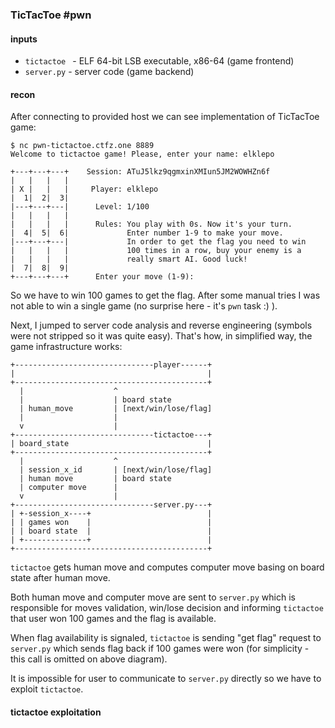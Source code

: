 ### TicTacToe #pwn

#### inputs 

- `tictactoe ` - ELF 64-bit LSB executable, x86-64 (game frontend) 
- `server.py` - server code (game backend)

#### recon

After connecting to provided host we can see implementation of TicTacToe game:

```console
$ nc pwn-tictactoe.ctfz.one 8889
Welcome to tictactoe game! Please, enter your name: elklepo
                                                                     
+---+---+---+    Session: ATuJ5lkz9qgmxinXMIun5JM2WOWHZn6f           
|   |   |   |                                                        
| X |   |   |     Player: elklepo                                        
|  1|  2|  3|                                                        
|---+---+---|      Level: 1/100                                      
|   |   |   |                                                        
|   |   |   |      Rules: You play with 0s. Now it's your turn.      
|  4|  5|  6|             Enter number 1-9 to make your move.        
|---+---+---|             In order to get the flag you need to win   
|   |   |   |             100 times in a row, buy your enemy is a    
|   |   |   |             really smart AI. Good luck!                
|  7|  8|  9|                                                        
+---+---+---+      Enter your move (1-9):
```

So we have to win 100 games to get the flag. After some manual tries I was not able to win a single game (no surprise here - it's `pwn` task :) ).

Next, I jumped to server code analysis and reverse engineering (symbols were not stripped so it was quite easy). That's how, in simplified way, the game infrastructure works:

```
+-------------------------------player------+
|                                           |
+-------------------------------------------+
  |                    ^
  |                    | board state
  | human_move         | [next/win/lose/flag]
  |                    |
  v                    |
+-------------------------------tictactoe---+
| board_state                               |
+-------------------------------------------+
  |                    ^
  | session_x_id       | [next/win/lose/flag]
  | human move         | board state
  | computer move      |
  v                    |
+-------------------------------server.py---+
| +-session_x----+                          |
| | games won    |                          |
| | board state  |                          |
| +--------------+                          |
+-------------------------------------------+

```

`tictactoe` gets human move and computes computer move basing on board state after human move.

Both human move and computer move are sent to `server.py` which is responsible for moves validation, win/lose decision and informing `tictactoe` that user won 100 games and the flag is available.

When flag availability is signaled, `tictactoe` is sending "get flag" request to `server.py` which sends flag back if 100 games were won (for simplicity - this call is omitted on above diagram).

It is impossible for user to communicate to `server.py` directly so we have to exploit `tictactoe`.

#### tictactoe exploitation

 

